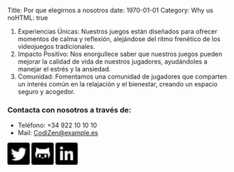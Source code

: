 Title: Por que elegirnos a nosotros
date: 1970-01-01
Category: Why us
noHTML: true

<ol>
    <li>Experiencias Únicas: Nuestros juegos están diseñados para ofrecer momentos de calma y reflexión, alejándose del ritmo frenético de los videojuegos tradicionales.</li>
    <li>Impacto Positivo: Nos enorgullece saber que nuestros juegos pueden mejorar la calidad de vida de nuestros jugadores, ayudándoles a manejar el estrés y la ansiedad.</li>
    <li>Comunidad: Fomentamos una comunidad de jugadores que comparten un interés común en la relajación y el bienestar, creando un espacio seguro y acogedor.</li>
</ol>



### Contacta con nosotros a través de:
- Teléfono: +34 922 10 10 10
- Mail: CodiZen@example.es

<div class="d-flex img-container">
<img src="./images/glyphicons_social_31_twitter.png" width="50px" alt="twitter">
<img src="./images/glyphicons_social_21_github.png" width="50px" alt="Github">
<img src="./images/glyphicons_social_17_linked_in.png" width="50px" alt="Linkedin">
</div>
